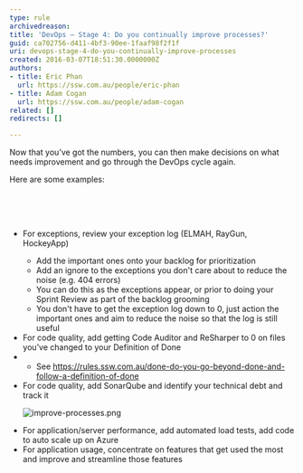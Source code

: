 ```yaml
---
type: rule
archivedreason: 
title: 'DevOps – Stage 4: Do you continually improve processes?'
guid: ca702756-d411-4bf3-90ee-1faaf98f2f1f
uri: devops-stage-4-do-you-continually-improve-processes
created: 2016-03-07T18:51:30.0000000Z
authors:
- title: Eric Phan
  url: https://ssw.com.au/people/eric-phan
- title: Adam Cogan
  url: https://ssw.com.au/people/adam-cogan
related: []
redirects: []

---
```



<p class="p1">​​​Now that you’ve got the numbers, you can then make decisions on what needs improvement and go through the DevOps cycle again.​</p><p class="p1">Here are some examples&#58;​</p>
<br><excerpt class='endintro'></excerpt><br>
​
<ul><li>For exceptions, review your exception log (ELMAH, RayGun, HockeyApp)</li><ul><li>Add the important ones onto your backlog for prioritization​</li><li><span style="background-color&#58;initial;">Add an ignore to the exceptions you don't care about to reduce the noise (e.g. 404 errors)</span></li><li>You can do this as the exceptions appear, or prior to doing your Sprint Review as part of the backlog grooming</li><li><span style="background-color&#58;initial;">​You don't have to get the exception log down to 0, just action the important ones and aim to reduce the noise so that the log is still useful</span><span style="background-color&#58;initial;">​</span></li></ul><li><span style="background-color&#58;initial;">​For code quality, add getting Code Auditor and ReSharper to 0 on files you’ve changed to your Definition of Done</span><br></li><li><ul><li>See <a href="/_layouts/15/FIXUPREDIRECT.ASPX?WebId=3dfc0e07-e23a-4cbb-aac2-e778b71166a2&amp;TermSetId=07da3ddf-0924-4cd2-a6d4-a4809ae20160&amp;TermId=6449ae79-ba88-447e-aa48-36173029a2af">https&#58;//rules.ssw.com.au/done-do-you-go-beyond-done-and-follow-a-definition-of-done </a>  </li></ul></li><li>For code quality, add SonarQube and identify your technical debt and track it<dl class="image"><dt><img src="/PublishingImages/improve-processes.png" alt="improve-processes.png" /></dt></dl></li><li>For application/server performance, add automated load tests, add code to auto scale up on Azure</li><li>For application usage, concentrate on features that get used the most and improve and streamline those features</li></ul>



